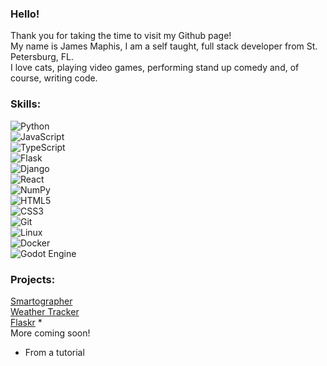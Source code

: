 ### Hello!

Thank you for taking the time to visit my Github page! <br>
My name is James Maphis, I am a self taught, full stack developer from St. Petersburg, FL. <br>
I love cats, playing video games, performing stand up comedy and, of course, writing code.

### Skills:
![Python](https://img.shields.io/static/v1?message=Python&logo=python&labelColor=5c5c5c&color=informational&logoColor=3776AB&label=%20&style=plastic)<br>
![JavaScript](https://img.shields.io/static/v1?message=JavaScript&logo=javascript&labelColor=5c5c5c&color=informational&logoColor=F7DF1E&label=%20&style=plastic)<br>
![TypeScript](https://img.shields.io/static/v1?message=TypeScript&logo=typescript&labelColor=5c5c5c&color=informational&logoColor=3178C6&label=%20&style=plastic)<br>
![Flask](https://img.shields.io/static/v1?message=Flask&logo=flask&labelColor=5c5c5c&color=informational&logoColor=white&label=%20&style=plastic)<br>
![Django](https://img.shields.io/static/v1?message=Django&logo=django&labelColor=5c5c5c&color=informational&logoColor=092E20&label=%20&style=plastic)<br>
![React](https://img.shields.io/static/v1?message=React&logo=react&labelColor=5c5c5c&color=informational&logoColor=61DAFB&label=%20&style=plastic)<br>
![NumPy](https://img.shields.io/static/v1?message=NumPy&logo=numpy&labelColor=5c5c5c&color=informational&logoColor=013243&label=%20&style=plastic)<br>
![HTML5](https://img.shields.io/static/v1?message=HTML5&logo=html5&labelColor=5c5c5c&color=informational&logoColor=E34F26&label=%20&style=plastic)<br>
![CSS3](https://img.shields.io/static/v1?message=CSS3&logo=css3&labelColor=5c5c5c&color=informational&logoColor=1572B6&label=%20&style=plastic)<br>
![Git](https://img.shields.io/static/v1?message=Git&logo=git&labelColor=5c5c5c&color=informational&logoColor=F05032&label=%20&style=plastic)<br>
![Linux](https://img.shields.io/static/v1?message=Linux&logo=linux&labelColor=5c5c5c&color=informational&logoColor=FCC624&label=%20&style=plastic)<br>
![Docker](https://img.shields.io/static/v1?message=Docker&logo=docker&labelColor=5c5c5c&color=informational&logoColor=2496ED&label=%20&style=plastic)<br>
![Godot Engine](https://img.shields.io/static/v1?message=Godot%20Engine&logo=godotengine&labelColor=5c5c5c&color=informational&logoColor=478CBF&label=%20&style=plastic)<br>

### Projects:
[Smartographer](http://smartographer.fly.dev)<br>
[Weather Tracker](https://maphis-weather.netlify.app)<br>
[Flaskr](http://flaskr.fly.dev) *<br>
More coming soon!<br>

* From a tutorial
